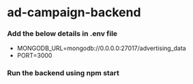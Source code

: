 # ad-campaign-backend 

### Add the below details in .env file

* MONGODB_URL=mongodb://0.0.0.0:27017/advertising_data
* PORT=3000

### Run the backend using npm start
